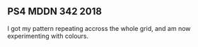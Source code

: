 ## PS4 MDDN 342 2018

I got my pattern repeating accross the whole grid, and am now experimenting with colours.